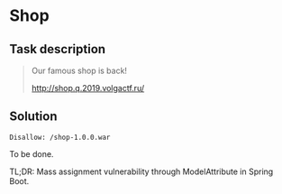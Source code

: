 Shop
====

Task description
----------------

> Our famous shop is back!
>
> http://shop.q.2019.volgactf.ru/

Solution
--------

`Disallow: /shop-1.0.0.war`

To be done.

TL;DR: Mass assignment vulnerability through ModelAttribute in Spring Boot.

